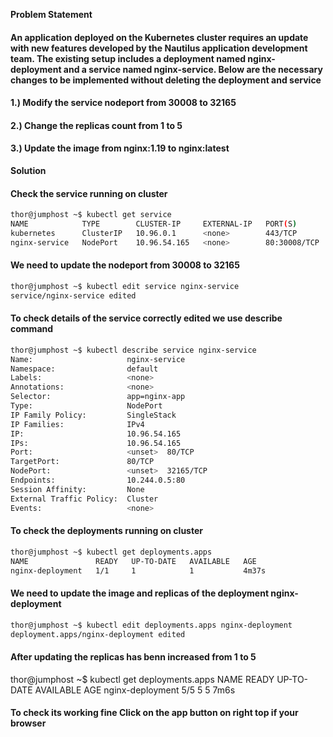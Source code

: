 **Problem Statement**

#### An application deployed on the Kubernetes cluster requires an update with new features developed by the Nautilus application development team. The existing setup includes a deployment named nginx-deployment and a service named nginx-service. Below are the necessary changes to be implemented without deleting the deployment and service

#### 1.) Modify the service nodeport from 30008 to 32165

#### 2.) Change the replicas count from 1 to 5

#### 3.) Update the image from nginx:1.19 to nginx:latest

**Solution**

#### Check the service running on cluster

```bash
thor@jumphost ~$ kubectl get service
NAME            TYPE        CLUSTER-IP     EXTERNAL-IP   PORT(S)        AGE
kubernetes      ClusterIP   10.96.0.1      <none>        443/TCP        63m
nginx-service   NodePort    10.96.54.165   <none>        80:30008/TCP   100s
```

#### We need to update the nodeport from 30008 to 32165

```bash
thor@jumphost ~$ kubectl edit service nginx-service
service/nginx-service edited
```

#### To check details of the service correctly edited we use describe command

```bash
thor@jumphost ~$ kubectl describe service nginx-service
Name:                     nginx-service
Namespace:                default
Labels:                   <none>
Annotations:              <none>
Selector:                 app=nginx-app
Type:                     NodePort
IP Family Policy:         SingleStack
IP Families:              IPv4
IP:                       10.96.54.165
IPs:                      10.96.54.165
Port:                     <unset>  80/TCP
TargetPort:               80/TCP
NodePort:                 <unset>  32165/TCP
Endpoints:                10.244.0.5:80
Session Affinity:         None
External Traffic Policy:  Cluster
Events:                   <none>
```

#### To check the deployments running on cluster

```bash
thor@jumphost ~$ kubectl get deployments.apps
NAME               READY   UP-TO-DATE   AVAILABLE   AGE
nginx-deployment   1/1     1            1           4m37s
```

#### We need to update the image and replicas of the deployment nginx-deployment

```bash
thor@jumphost ~$ kubectl edit deployments.apps nginx-deployment
deployment.apps/nginx-deployment edited
```

#### After updating the replicas has benn increased from 1 to 5

thor@jumphost ~$ kubectl get deployments.apps
NAME               READY   UP-TO-DATE   AVAILABLE   AGE
nginx-deployment   5/5     5            5           7m6s

#### To check its working fine Click on the app button on right top if your browser
